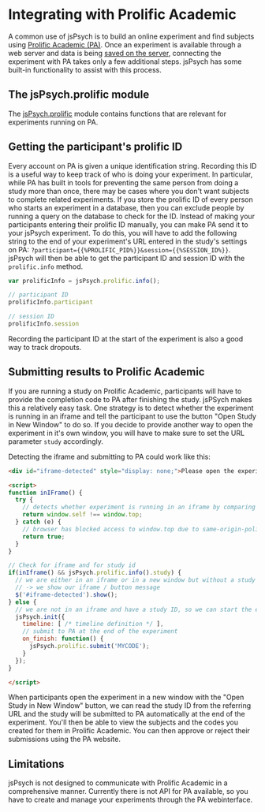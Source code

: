 # Integrating with Prolific Academic

A common use of jsPsych is to build an online experiment and find subjects using [Prolific Academic (PA)](http://www.prolific.ac/). Once an experiment is available through a web server and data is being [saved on the server](data.md), connecting the experiment with PA takes only a few additional steps. jsPsych has some built-in functionality to assist with this process. 

## The jsPsych.prolific module

The [jsPsych.prolific](../core_library/jspsych-prolific.md) module contains functions that are relevant for experiments running on PA.

## Getting the participant's prolific ID

Every account on PA is given a unique identification string. Recording this ID is a useful way to keep track of who is doing your experiment. In particular, while PA has built in tools for preventing the same person from doing a study more than once, there may be cases where you don't want subjects to complete related experiments. If you store the prolific ID of every person who starts an experiment in a database, then you can exclude people by running a query on the database to check for the ID.
Instead of making your participants entering their prolific ID manually, you can make PA send it to your jsPsych experiment. To do this, you will have to add the following string to the end of your experiment's URL entered in the study's settings on PA: `?participant={{%PROLIFIC_PID%}}&session={{%SESSION_ID%}}`. jsPsych will then be able to get the participant ID and session ID with the `prolific.info` method.

```javascript
var prolificInfo = jsPsych.prolific.info();

// participant ID
prolificInfo.participant

// session ID
prolificInfo.session
```

Recording the participant ID at the start of the experiment is also a good way to track dropouts.

## Submitting results to Prolific Academic

If you are running a study on Prolific Academic, participants will have to provide the completion code to PA after finishing the study. jsPSych makes this a relatively easy task. One strategy is to detect whether the experiment is running in an iframe and tell the participant to use the button "Open Study in New Window" to do so.
If you decide to provide another way to open the experiment in it's own window, you will have to make sure to set the URL parameter `study` accordingly.

Detecting the iframe and submitting to PA could work like this:

```html
<div id="iframe-detected" style="display: none;">Please open the experiment in another window by clicking the button "Open Study in New Window" on top of the page.</div>

<script>
function inIFrame() {
  try {
    // detects whether experiment is running in an iframe by comparing the parent page to the page itself
    return window.self !== window.top;
  } catch (e) {
    // browser has blocked access to window.top due to same-origin-policy: iframe exists
    return true;
  }
}

// Check for iframe and for study id
if(inIframe() && jsPsych.prolific.info().study) {
  // we are either in an iframe or in a new window but without a study ID - maybe experiment was not openend with the click on the button?
  // -> we show our iframe / button message
  $('#iframe-detected').show();
} else {
  // we are not in an iframe and have a study ID, so we can start the experiment
  jsPsych.init({
    timeline: [ /* timeline definition */ ],
    // submit to PA at the end of the experiment
    on_finish: function() {
      jsPsych.prolific.submit('MYCODE');
    }
  });
}

</script>
```

When participants open the experiment in a new window with the "Open Study in New Window" button, we can read the study ID from the referring URL and the study will be submitted to PA automatically at the end of the experiment. You'll then be able to view the subjects and the codes you created for them in Prolific Academic. You can then approve or reject their submissions using the PA website.

## Limitations

jsPsych is not designed to communicate with Prolific Academic in a comprehensive manner. Currently there is not API for PA available, so you have to create and manage your experiments through the PA webinterface.
